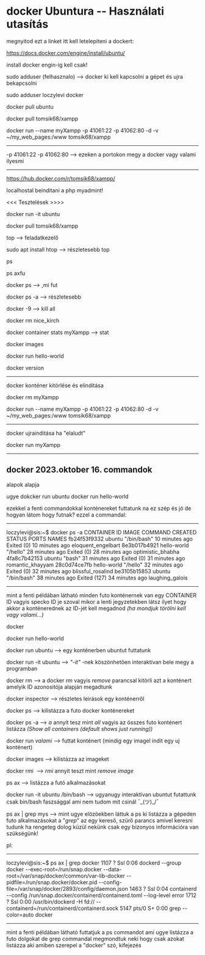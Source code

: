 # docker Ubuntura -- Használati utasítás

megnyitod ezt a linket itt kell letelepiteni a dockert:

https://docs.docker.com/engine/install/ubuntu/

install docker engin-ig kell csak!

sudo adduser (felhasznalo) --> docker ki kell kapcsolni a gépet és ujra bekapcsolni

sudo adduser loczylevi docker 

docker pull ubuntu

docker pull tomsik68/xampp

docker run --name myXampp -p 41061:22 -p 41062:80 -d -v ~/my_web_pages:/www tomsik68/xampp                         

______________________________________

-p 41061:22 -p 41062:80  --> ezeken a portokon megy a docker vagy valami ilyesmi

_____________________________________

https://hub.docker.com/r/tomsik68/xampp/

localhostal beinditani a php myadmint!

<<< Tesztelések >>>>

docker run -it ubuntu

docker pull tomsik68/xampp

top --> feladatkezelő

sudo apt install htop --> részletesebb top

ps

ps axfu

docker ps --> ,mi fut

docker ps -a --> részletesebb 

docker -9 --> kill all

docker rm nice_kirch 

docker container stats myXampp --> stat

docker images

docker run hello-world

docker version

____________________________________________________
docker konténer kitörlése és elinditása

docker rm myXampp

docker run --name myXampp -p 41061:22 -p 41062:80 -d -v ~/my_web_pages:/www tomsik68/xampp  

_____________________________________

docker ujrainditása ha "elaludt"

docker run myXampp

_____________________________________

## docker 2023.oktober 16. commandok

alapok alapja 

ugye 
dokcker run ubuntu
docker run hello-world

ezekkel a fenti commandokkal konténereket futtatunk
na ez szép és jó de hogyan látom hogy futnak?
ezzel a commandal:
__________________________________________________________________________

loczylevi@sis:~$ docker ps -a
CONTAINER ID   IMAGE         COMMAND       CREATED          STATUS                        PORTS     NAMES
fb24f53f9332   ubuntu        "/bin/bash"   10 minutes ago   Exited (0) 10 minutes ago               eloquent_engelbart
8e3b017b4921   hello-world   "/hello"      28 minutes ago   Exited (0) 28 minutes ago               optimistic_bhabha
4fa8c7b42153   ubuntu        "bash"        31 minutes ago   Exited (0) 31 minutes ago               romantic_khayyam
28c0d74ce7fb   hello-world   "/hello"      32 minutes ago   Exited (0) 32 minutes ago               blissful_rosalind
be3105b15853   ubuntu        "/bin/bash"   38 minutes ago   Exited (127) 34 minutes ago             laughing_galois
_____________________________________________________________________________


mint a fenti példában látható minden futo konténernek van egy CONTAINER ID vagyis specko ID je szoval mikor a lenti jegyzetekben látsz ilyet hogy <ID> akkor a konténerednek az ID-jét kell megadnod _(ha mondjuk törölni kell vagy valami...)_

docker 

docker run hello-world

docker run ubuntu                   --> egy konténerben ubuntut futtatunk

docker run -it ubuntu               --> _"-it"_ -nek köszönhetően interaktívan bele megy a programban

docker rm <ID>                      --> a docker _rm_ vagyis _remove_ parancsal kitörli azt a konténert amelyik ID azonositója alapján megadtunk

docker inspector <ID>               --> részletes leirások egy konténerről

docker ps                           --> kilistázza a futo docker konténereket

docker ps -a                        --> _a_ annyit tesz mint _all_ vagyis az összes futo konténert listázza  _(Show all containers (default shows just running))_

docker run _valami_                 --> futtat konténert (mindig egy imagel indit egy uj konténert)

docker images                       --> kilistázza az imageket

docker rmi <img ID>                --> _rmi_ annyit teszt mint _remove image_  

ps ax                             --> listázza a futó alkalmazásokat

docker run -it ubuntu /bin/bash   -->  ugyanugy interaktivan ubuntut futattunk csak bin/bash faszsággal ami nem tudom mit csinál ¯\_(ツ)_/¯

ps ax | grep mys                  --> mint ugye elözöekben láttuk a ps ki listázza a gépeden futo alkalmazásokat a "_grep_" az egy kereső, szürő parancs amivel keresni tudunk ha rengeteg dolog küzül nekünk csak egy bizonyos információra van szükségünk!

pl:
________________________________________________
loczylevi@sis:~$ ps ax | grep docker
   1107 ?        Ssl    0:06 dockerd --group docker --exec-root=/run/snap.docker --data-root=/var/snap/docker/common/var-lib-docker --pidfile=/run/snap.docker/docker.pid --config-file=/var/snap/docker/2893/config/daemon.json
   1463 ?        Ssl    0:04 containerd --config /run/snap.docker/containerd/containerd.toml --log-level error
   1712 ?        Ssl    0:00 /usr/bin/dockerd -H fd:// --containerd=/run/containerd/containerd.sock
   5147 pts/0    S+     0:00 grep --color=auto docker
___________________________________

mint a  fenti példában látható futtatjuk a ps commandot ami ugye listázza a futo dolgokat de grep commandal megmondtuk neki hogy csak azokat listázza aki amiben szerepel a "docker" szó, kifejezés




      
